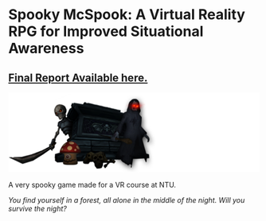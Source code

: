 # Spooky McSpook: A Virtual Reality RPG for Improved Situational Awareness
## [Final Report Available here.](https://github.com/SimLongXiang/CZ4001-Spooky-McSpook-VR-RPG/blob/master/CECZ%204001%20VR%20Project%20Report-G5.docx)
![alttext](https://github.com/SimLongXiang/CZ4001-Spooky-McSpook-VR-RPG/blob/master/Assets/Art/Original%20Art/logo_transparent.png)

A very spooky game made for a VR course at NTU.

*You find yourself in a forest, all alone in the middle of the night. Will you survive the night?*


